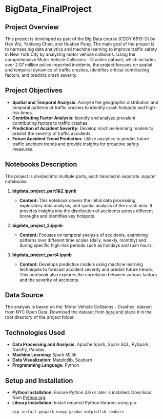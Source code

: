 # BigData_FinalProject
## Project Overview
This project is developed as part of the Big Data course (CSGY 6513-D) by Hao Wu, Yanliang Chen, and Huatian Pang. The main goal of the project is to harness big data analytics and machine learning to improve traffic safety in New York City by analyzing motor vehicle collisions. Using the comprehensive Motor Vehicle Collisions - Crashes dataset, which includes over 2.07 million police-reported incidents, the project focuses on spatial and temporal dynamics of traffic crashes, identifies critical contributing factors, and predicts crash severity.

## Project Objectives
- **Spatial and Temporal Analysis:** Analyze the geographic distribution and temporal patterns of traffic crashes to identify crash hotspots and high-risk times.
- **Contributing Factor Analysis:** Identify and analyze prevalent contributing factors to traffic crashes.
- **Prediction of Accident Severity:** Develop machine learning models to predict the severity of traffic accidents.
- **Future Accident Trend Prediction:** Utilize analytics to predict future traffic accident trends and provide insights for proactive safety measures.

## Notebooks Description
The project is divided into multiple parts, each handled in separate Jupyter notebooks:

1. **bigdata_project_part1&2.ipynb**
   - **Content:** This notebook covers the initial data processing, exploratory data analysis, and spatial analysis of the crash data. It provides insights into the distribution of accidents across different boroughs and identifies key hotspots.

2. **bigdata_project_3.ipynb**
   - **Content:** Focuses on temporal analysis of accidents, examining patterns over different time scales (daily, weekly, monthly) and during specific high-risk periods such as holidays and rush hours.

3. **bigdata_project_part4.ipynb**
   - **Content:** Develops predictive models using machine learning techniques to forecast accident severity and predict future trends. This notebook also explores the correlation between various factors and the severity of accidents.

## Data Source
The analysis is based on the 'Motor Vehicle Collisions - Crashes' dataset from NYC Open Data. Download the dataset from [here](https://data.cityofnewyork.us/Public-Safety/Motor-Vehicle-Collisions-Crashes/h9gi-nx95/about_data) and place it in the root directory of the project folder.

## Technologies Used
- **Data Processing and Analysis:** Apache Spark, Spark SQL, PySpark, NumPy, Pandas
- **Machine Learning:** Spark MLlib
- **Data Visualization:** Matplotlib, Seaborn
- **Programming Language:** Python

## Setup and Installation
- **Python Installation:** Ensure Python 3.6 or later is installed. Download from [Python.org](https://www.python.org/downloads/).
- **Library Installation:** Install required Python libraries using pip:
  ```bash
  pip install pyspark numpy pandas matplotlib seaborn
